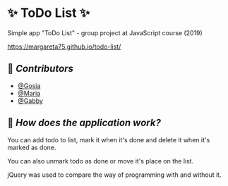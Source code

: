 # :sparkles: ToDo List :sparkles:

Simple app "ToDo List" - group project at JavaScript course (2019)  

https://margareta75.github.io/todo-list/

## :pushpin: _Contributors_
- [@Gosia](https://github.com/margareta75)
- [@Maria](https://github.com/monstermaria)
- [@Gabby](https://github.com/greenangel73)


## :pushpin: _How does the application work?_

You can add todo to list, mark it when it's done and delete it when it's marked as done.

You can also unmark todo as done or move it's place on the list.

jQuery was used to compare the way of programming with and without it.



